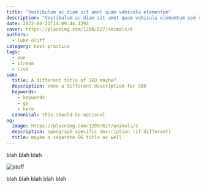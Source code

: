 ```yaml
---
title: "Vestibulum ac diam sit amet quam vehicula elementum"
description: "Vestibulum ac diam sit amet quam vehicula elementum sed sit amet dui. Vestibulum ante ipsum primis in faucibus orci luctus et ultrices posuere cubilia Curae; Donec velit neque, auctor sit amet aliquam vel, ullamcorper sit amet ligula."
date: 2022-04-21T14:09:44.129Z
cover: https://placeimg.com/1200/627/animals/6
authors:
  - luke-oliff
category: best-practice
tags:
  - vue
  - stream
  - live
seo:
  title: A different title of SEO maybe?
  description: oooo a different description for SEO
  keywords:
    - keywords
    - go
    - here
  canonical: this-should-be-optional
og:
  image: https://placeimg.com/1200/627/animals/3
  description: opengraph specific description (if different)
  title: maybe a separate OG title as well
---
```


blah blah blah

![stuff](https://placeimg.com/1200/627/animals/3 "blah")

blah blah blah blah blah
